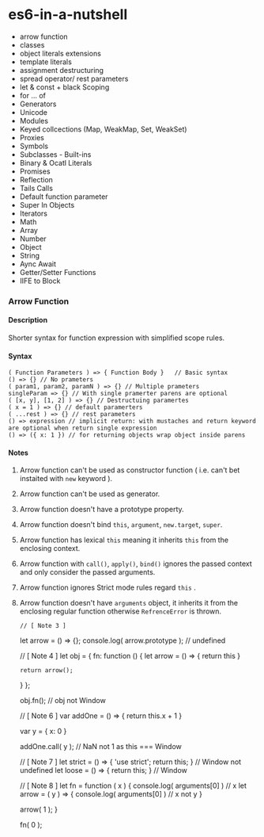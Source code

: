 # es6-in-a-nutshell
+ arrow function
+ classes
+ object literals extensions
+ template literals
+ assignment destructuring
+ spread operator/ rest parameters
+ let & const + black Scoping
+ for ... of
+ Generators
+ Unicode
+ Modules
+ Keyed collcections (Map, WeakMap, Set, WeakSet)
+ Proxies
+ Symbols
+ Subclasses - Built-ins
+ Binary & Ocatl Literals
+ Promises
+ Reflection
+ Tails Calls
+ Default function parameter
+ Super In Objects
+ Iterators
+ Math
+ Array
+ Number
+ Object
+ String
+ Aync Await
+ Getter/Setter Functions
+ IIFE to Block


### Arrow Function
#### Description
Shorter syntax for function expression with simplified scope rules.
#### Syntax

    ( Function Parameters ) => { Function Body }   // Basic syntax
    () => {} // No prameters   
    ( param1, param2, paramN ) => {} // Multiple prameters
    singleParam => {} // With single pramerter parens are optional
    ( [x, y], [1, 2] ) => {} // Destructuing paramertes
    ( x = 1 ) => {} // default paramerters
    ( ...rest ) => {} // rest parameters
    () => expression // implicit return: with mustaches and return keyword are optional when return single expression
    () => ({ x: 1 }) // for returning objects wrap object inside parens

#### Notes

 1. Arrow function can't be used as constructor function ( i.e. can't bet instaited with `new` keyword ).
 2. Arrow function can't be used as generator.
 3. Arrow function doesn't have a prototype property.
 4. Arrow function doesn't bind `this`, `argument`, `new.target`, `super`.
 5. Arrow function has lexical `this` meaning it inherits `this` from the enclosing context.
 6. Arrow function with `call()`, `apply()`, `bind()` ignores the passed context and only consider the passed arguments.
 7. Arrow function ignores Strict mode rules regard `this` .
 8. Arrow function doesn't have `arguments` object, it inherits it from the enclosing regular function otherwise `RefrenceError` is thrown.
 
 

        // [ Note 3 ]
    let arrow = () => {};
    console.log( arrow.prototype ); // undefined
    
    
    // [ Note 4 ]
    let obj = {
      fn: function () {
        let arrow = () => {
          return this
        }
    
        return arrow();
      }
    };
    
    obj.fn(); // obj not Window
    
    
    // [ Note 6 ]
    var addOne = () => {
      return this.x + 1
    }
    
    var y = {
      x: 0
    }
    
    addOne.call( y ); // NaN not 1 as this === Window
    
    
    // [ Note 7 ]
    let strict = () => { 'use strict'; return this; } // Window not undefined
    let loose  = () => { return this; }               // Window
    
    
    // [ Note 8 ]
    let fn = function ( x ) {
      console.log( arguments[0] )   // x
      let arrow = ( y ) => {
        console.log( arguments[0] ) // x not y
      }
    
      arrow( 1 );
    }
    
    fn( 0 );


